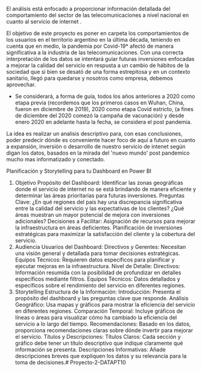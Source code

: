 El análisis está enfocado a proporcionar información detallada del comportamiento del sector de las telecomunicaciones a nivel nacional en cuanto al servicio de internet . 

El objetivo de este proyecto es poner en carpeta los comportamientos de los usuarios en el territorio argentino en la última década, teniendo en cuenta que en medio, la pandemia por Covid-19* afectó de manera significativa a la industria de las telecomunicaciones. 
Con una correcta interpretación de los datos se intentará guiar futuras inversiones enfocadas a mejorar la calidad del servicio en respusta a un cambio de hábitos de la sociedad que si bien se desató de una forma estrepitosa y en un contexto sanitario, llegó para quedarse y nosotros como empresa, debemos aprovechar.

* Se considerará, a forma de guía, todos los años anteriores a 2020 como etapa previa (recordemos que los primeros casos en Wuhan, China, fueron en diciembre de 2019), 2020 como etapa Covid estricto, (a fines de diciembre del 2020 comezó la campaña de vacunación) y desde enero 2020 en adelante hasta la fecha, se considera el post pandemia.

La idea es realizar un analisis descriptivo para, con esas conclusiones, poder predecir dónde es conveniente hacer foco de aquí a futuro en cuanto a expansión, inversión o desarrollo de nuestro servicio de intenet según digan los datos, basados en la mirada del 'nuevo mundo' post pandemico mucho mas informatizado y conectado.

Planificación y Storytelling para tu Dashboard en Power BI
1. Objetivo
Propósito del Dashboard: Identificar las zonas geográficas donde el servicio de internet no se está brindando de manera eficiente y determinar las áreas prioritarias para futuras inversiones.
Preguntas Clave:
¿En qué regiones del país hay una discrepancia significativa entre la calidad del servicio y las expectativas de los clientes?
¿Qué áreas muestran un mayor potencial de mejora con inversiones adicionales?
Decisiones a Facilitar:
Asignación de recursos para mejorar la infraestructura en áreas deficientes.
Planificación de inversiones estratégicas para maximizar la satisfacción del cliente y la cobertura del servicio.
2. Audiencia
Usuarios del Dashboard:
Directivos y Gerentes: Necesitan una visión general y detallada para tomar decisiones estratégicas.
Equipos Técnicos: Requieren datos específicos para planificar y ejecutar mejoras en la infraestructura.
Nivel de Detalle:
Directivos: Información resumida con la posibilidad de profundizar en detalles específicos mediante filtros.
Equipos Técnicos: Datos detallados y específicos sobre el rendimiento del servicio en diferentes regiones.
3. Storytelling
Estructura de la Información:
Introducción: Presenta el propósito del dashboard y las preguntas clave que responde.
Análisis Geográfico: Usa mapas y gráficos para mostrar la eficiencia del servicio en diferentes regiones.
Comparación Temporal: Incluye gráficos de líneas o áreas para visualizar cómo ha cambiado la eficiencia del servicio a lo largo del tiempo.
Recomendaciones: Basado en los datos, proporciona recomendaciones claras sobre dónde invertir para mejorar el servicio.
Títulos y Descripciones:
Títulos Claros: Cada sección y gráfico debe tener un título descriptivo que indique claramente qué información se presenta.
Descripciones Informativas: Añade descripciones breves que expliquen los datos y su relevancia para la toma de decisiones.# Proyecto-2-DATAPT10
